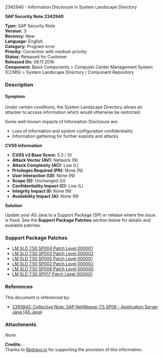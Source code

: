 2342940 - Information Disclosure in System Landscape Directory

**SAP Security Note 2342940**

**Type:** SAP Security Note  
**Version:** 3  
**Recency:** New  
**Language:** English  
**Category:** Program error  
**Priority:** Correction with medium priority  
**Status:** Released for Customer  
**Released On:** 08.11.2016  
**Component:** Basis Components > Computer Center Management System (CCMS) > System Landscape Directory / Component Repository

### Description

#### Symptom
Under certain conditions, the System Landscape Directory allows an attacker to access information which would otherwise be restricted.

Some well-known impacts of Information Disclosure are:
- Loss of information and system configuration confidentiality
- Information gathering for further exploits and attacks

**CVSS Information**

- **CVSS v3 Base Score:** 5.3 / 10
- **Attack Vector (AV):** Network (N)
- **Attack Complexity (AC):** Low (L)
- **Privileges Required (PR):** None (N)
- **User Interaction (UI):** None (N)
- **Scope (S):** Unchanged (U)
- **Confidentiality Impact (C):** Low (L)
- **Integrity Impact (I):** None (N)
- **Availability Impact (A):** None (N)

**Solution**

Update your AS Java to a Support Package (SP) or release where the issue is fixed. See the **Support Package Patches** section below for details and available patches.

### Support Package Patches

- [LM SLD 7.50 SP004 Patch Level 000001](https://userapps.support.sap.com/sap/support/swdc/notes?cvnr=73554900100200001611&support_package=SP004&patch_level=000001)
- [LM SLD 7.50 SP003 Patch Level 000002](https://userapps.support.sap.com/sap/support/swdc/notes?cvnr=73554900100200001611&support_package=SP003&patch_level=000002)
- [LM SLD 7.50 SP005 Patch Level 000001](https://userapps.support.sap.com/sap/support/swdc/notes?cvnr=73554900100200001611&support_package=SP005&patch_level=000001)
- [LM SLD 7.50 SP002 Patch Level 000002](https://userapps.support.sap.com/sap/support/swdc/notes?cvnr=73554900100200001611&support_package=SP002&patch_level=000002)
- [LM SLD 7.50 SP006 Patch Level 000000](https://userapps.support.sap.com/sap/support/swdc/notes?cvnr=73554900100200001611&support_package=SP006&patch_level=000000)
- [LM SLD 7.30 SP017 Patch Level 000000](https://userapps.support.sap.com/sap/support/swdc/notes?cvnr=01200615320200015064&support_package=SP017&patch_level=000000)

### References

This document is referenced by:
- [2393842: Collective Note: SAP NetWeaver 7.5 SP06 - Application Server Java (AS Java)](https://me.sap.com/notes/2393842)

### Attachments

_None_

**Credits:**  
Thanks to [Redrays.io](https://redrays.io) for supporting the provision of this information.
